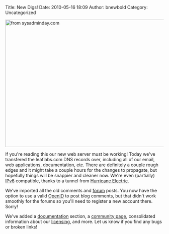 Title: New Digs!
Date: 2010-05-16 18:09
Author: bnewbold
Category: Uncategorized

<p style="text-align: center;"><a title="messy cables" rel="attachment wp-att-875" href="http://leaflabs.com/2010/05/new-digs/pdont_touch/"></a></p>
<a href="http://www.sysadminday.com/horrors.html"><img class="aligncenter size-full wp-image-875" title="messy cables" src="http://leaflabs.com/wp-content/uploads/2010/05/pDont_Touch.jpg" alt="from sysadminday.com" width="600" height="406" /></a></p>

If you're reading this our new web server
must be working! Today we've transfered the leaflabs.com DNS records
over, including all of our email, web applications, documentation, etc.
There are definitely a couple rough edges and it might take a couple
hours for the changes to propagate, but hopefully things will be
snappier and cleaner now. We're even (partially) [IPv6][] compatible,
thanks to a tunnel from [Hurricane Electric][].

We've imported all the old comments and [forum][] posts. You now have
the option to use a valid [OpenID][] to post blog comments, but that
didn't work smoothly for the forums so you'll need to register a new
account there. Sorry!

We've added a [documentation][] section, a [community page][],
consolidated information about our [licensing][], and more. Let us know
if you find any bugs or broken links!

  [IPv6]: http://www.ipv6.org/
  [Hurricane Electric]: http://www.he.net/
  [forum]: http://forums.leaflabs.com
  [OpenID]: http://openid.net/what
  [documentation]: /docs/
  [community page]: /community/
  [licensing]: /licensing/
